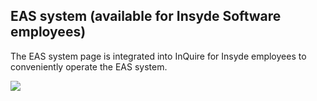 ## EAS system (available for Insyde Software employees)

The EAS system page is integrated into InQuire for Insyde employees to conveniently operate the EAS system.

![](/assets/eas.png)


